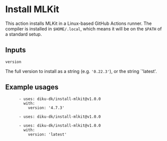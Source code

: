 # Install MLKit

This action installs MLKit in a Linux-based GitHub Actions runner.
The compiler is installed in `$HOME/.local`, which means it will be on
the `$PATH` of a standard setup.

## Inputs

`version`

The full version to install as a string (e.g. `'0.22.3'`), or the
string `'latest'.

## Example usages

```
      - uses: diku-dk/install-mlkit@v1.0.0
        with:
          version: '4.7.3'
```

```
      - uses: diku-dk/install-mlkit@v1.0.0
```

```
      - uses: diku-dk/install-mlkit@v1.0.0
        with:
          version: 'latest'
```
